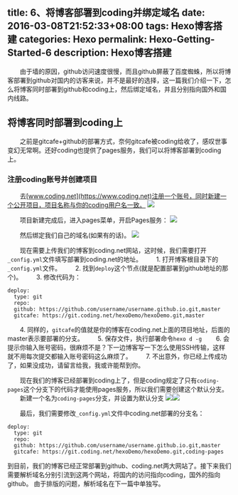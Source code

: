 title: 6、将博客部署到coding并绑定域名
date: 2016-03-08T21:52:33+08:00
tags: Hexo博客搭建
categories: Hexo
permalink: Hexo-Getting-Started-6
description: Hexo博客搭建
---
　　由于墙的原因，github访问速度很慢，而且github屏蔽了百度蜘蛛，所以将博客部署到github对国内的访客来说，并不是最好的选择，这一篇我们介绍一下，怎么将博客同时部署到github和coding上，然后绑定域名，并且分别指向国外和国内线路。

## 将博客同时部署到coding上
　　之前是gitcafe+github的部署方式，奈何gitcafe被coding给收了，感叹世事变幻无常啊。还好coding也提供了pages服务，我们可以将博客部署到coding上。
　　<!--more-->
### 注册coding账号并创建项目
　　去[www.coding.net](https://www.coding.net)注册一个账号，同时新建一个公开项目，项目名称与你的coding用户名一致。
![](http://ww1.sinaimg.cn/mw690/c55a7aeejw1f1pttpkn9ej20oz0h90th.jpg)

　　项目新建完成后，进入pages菜单，开启Pages服务：
![](http://ww2.sinaimg.cn/mw690/c55a7aeegw1f28b69cyatj20r90eit8y.jpg)

　　然后绑定我们自己的域名(如果有的话)。
![](http://ww2.sinaimg.cn/mw690/c55a7aeegw1f3u77wuci2j20jn06nq31.jpg)

　　现在需要上传我们的博客到coding.net网站，这时候，我们需要打开`_config.yml`文件填写部署到coding.net的地址。
　　1. 打开博客根目录下的`_config.yml`文件。
　　2. 找到`deploy`这个节点(就是配置部署到github地址的那个)。
　　3. 修改代码为：
```
deploy:
  type: git
  repo:
  github: https://github.com/username/username.github.io.git,master
  gitcafe: https://git.coding.net/hexoDemo/hexoDemo.git,master
```
　　4. 同样的，`gitcafe`的值就是你的博客在coding.net上面的项目地址，后面的master表示要部署的分支。
　　5. 保存文件，执行部署命令`hexo d -g`
　　6. 会提示你输入账号密码，很麻烦不是？下一边博客写一下怎么使用SSH传输，这样就不用每次提交都输入账号密码这么麻烦了。
　　7. 不出意外，你已经上传成功了，如果没成功，请留言给我，我或许能帮到你。

　　现在我们的博客已经部署到coding上了，但是coding规定了只有`coding-pages`这个分支下的代码才能使用pages服务，所以我们需要创建这个默认分支。
　　新建一个名为`coding-pages`分支，并设置为默认分支
![](http://ww1.sinaimg.cn/mw690/c55a7aeegw1f3u8fzcaatj20yt0bsglt.jpg)![](http://ww3.sinaimg.cn/mw690/c55a7aeegw1f3u8m31zgxj20h5088dfs.jpg)

　　最后，我们需要修改`_config.yml`文件中coding.net部署的分支名：
```
deploy:
  type: git
  repo:
  github: https://github.com/username/username.github.io.git,master
  gitcafe: https://git.coding.net/hexoDemo/hexoDemo.git,coding-pages
```

到目前，我们的博客已经正常部署到github、coding.net两大网站了。接下来我们需要解析域名分别引流到这两个网站，将国内的访问指向coding，国外的指向github。
由于排版的问题，解析域名在下一篇中单独写。